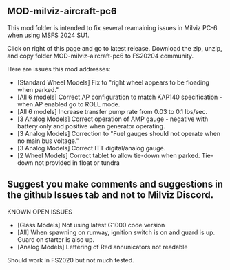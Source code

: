 ## MOD-milviz-aircraft-pc6

This mod folder is intended to fix several reamaining issues in Milviz PC-6 when using MSFS 2024 SU1.

Click on right of this page and go to latest release. Download the zip, unzip, and copy folder MOD-milviz-aircraft-pc6 to FS20204 community.

Here are issues this mod addresses:

* [Standard Wheel Models]  Fix to "right wheel appears to be floading when parked."
* [All 6 models] Correct AP configuration to match KAP140 specification - when AP enabled go to ROLL mode.
* [All 6 models]  Increase transfer pump rate from 0.03 to 0.1 lbs/sec.
* [3 Analog Models] Correct operation of AMP gauge - negative with battery only and positive when generator operating.
* [3 Analog Models] Correction to "Fuel gauges should not operate when no main bus voltage."
* [3 Analog Models] Correct ITT digital/analog gauge.
* [2 Wheel Models] Correct tablet to allow tie-down when parked. Tie-down not provided in float or tundra


## Suggest you make comments and suggestions in the github Issues tab and not to Milviz Discord.

KNOWN OPEN ISSUES

* [Glass Models] Not using latest G1000 code version
* [All] When spawning on runway, ignition switch is on and guard is up. Guard on starter is also up.
* [Analog Models] Lettering of Red annunicators not readable

Should work in FS2020 but not much tested.
